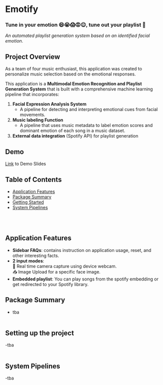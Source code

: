 # Emotify
### Tune in your emotion 😄😭😱😡😌, tune out your playlist 📀
*An automated playlist generation system based on an identified facial emotion.*

## Project Overview
As a team of four music enthusiast, this application was created to personalize music selection based on the emotional responses.<br/>


This application is a **Multimodal Emotion Recognition and Playlist Generation System** that is built with a comprehensive machine learning pipeline that incorporates:
   1. **Facial Expression Analysis System** 
        - A pipeline for detecting and interpreting emotional cues from facial movements. 
   2. **Music labeling Function** 
        - A pipeline that uses music metadata to label emotion scores and dominant emotion of each song in a music dataset.
   3. **External data integration** (Spotify API) for playlist generation

## Demo 

[Link](https://www.canva.com/design/DAF-UIQAC9E/2Arrd_L3-KkWw7DI3VfYWg/view?utm_content=DAF-UIQAC9E&utm_campaign=share_your_design&utm_medium=link&utm_source=shareyourdesignpanel) to Demo Slides

## Table of Contents
- [Application Features](#application-features)
- [Package Summary](#package-summary)
- [Getting Started](#setting-up-the-project)
- [System Pipelines](#system-pipelines)
  
<br/><br/>
## Application Features
  - **Sidebar FAQs**: contains instruction on application usage, reset, and other interesting facts.
  - **2 input modes**: <br/>
    📸 Real time camera capture using device webcam. <br/>
    📥 Image Upload for a specific face image.
  - **Embedded playlist**: You can play songs from the spotify embedding or get redirected to your Spotify library.

## Package Summary
- tba
<br/><br/>  
## Setting up the project
-tba
<br/><br/>  
## System Pipelines
-tba
